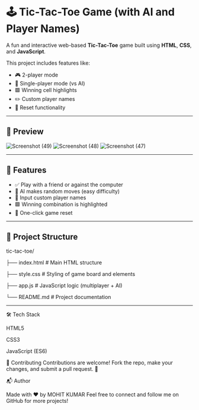 # 🕹️ Tic-Tac-Toe Game (with AI and Player Names)

A fun and interactive web-based **Tic-Tac-Toe** game built using **HTML**, **CSS**, and **JavaScript**.

This project includes features like:
- 🎮 2-player mode
- 🤖 Single-player mode (vs AI)
- 🟩 Winning cell highlights
- ✏️ Custom player names
- 🔁 Reset functionality

---

## 📸 Preview
![Screenshot (49)](https://github.com/user-attachments/assets/03a01a58-48d9-42b6-8b0b-25e019ece642)
![Screenshot (48)](https://github.com/user-attachments/assets/9f49b916-dad3-4dec-8ff9-df824bcdbd2a)
![Screenshot (47)](https://github.com/user-attachments/assets/88b24981-ba99-402d-9281-12b863363cd1)

---

## 🚀 Features

- ✅ Play with a friend or against the computer
- 🎯 AI makes random moves (easy difficulty)
- 🧠 Input custom player names
- 🟩 Winning combination is highlighted
- 🔄 One-click game reset

---

## 📁 Project Structure

tic-tac-toe/

├── index.html # Main HTML structure

├── style.css # Styling of game board and elements

├── app.js # JavaScript logic (multiplayer + AI)

└── README.md # Project documentation



---
🛠️ Tech Stack

HTML5

CSS3

JavaScript (ES6)


🙌 Contributing
Contributions are welcome!
Fork the repo, make your changes, and submit a pull request. 🎉



📬 Author

Made with ❤️ by MOHIT KUMAR
Feel free to connect and follow me on GitHub for more projects!

